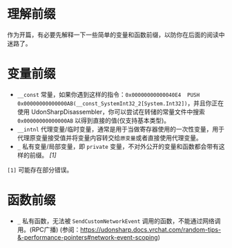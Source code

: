 # 理解前缀

作为开篇，有必要先解释一下一些简单的变量和函数前缀，以防你在后面的阅读中迷路了。

# 变量前缀

- `__const` 常量，如果你遇到这样的指令：`0x00000000000040E4  PUSH 0x00000000000000AB(__const_SystemInt32_2[System.Int32])`，并且你正在使用 UdonSharpDisassembler，你可以尝试在转储的常量文件中搜索 `0x00000000000000AB` 以得到直接的值(仅支持基本类型)。
- `__intnl` 代理变量/临时变量，通常是用于当做寄存器使用的一次性变量，用于代理原变量接受值并将变量内容转交给`原变量`或者直接使用代理变量。
- `_` 私有变量/局部变量，即 `private` 变量，不对外公开的变量和函数都会带有这样的前缀。 *[1]*

`[1]` 可能存在部分错误。

# 函数前缀

- `_` 私有函数，无法被 `SendCustomNetworkEvent` 调用的函数，不能通过网络调用。(RPC广播) (参阅：https://udonsharp.docs.vrchat.com/random-tips-&-performance-pointers#network-event-scoping)
